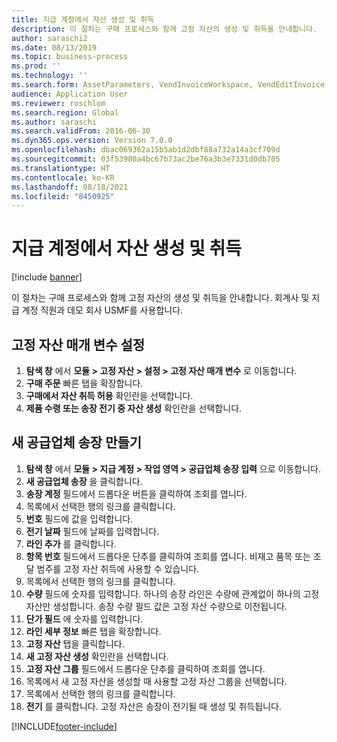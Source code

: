 ```yaml
---
title: 지급 계정에서 자산 생성 및 취득
description: 이 절차는 구매 프로세스와 함께 고정 자산의 생성 및 취득을 안내합니다.
author: saraschi2
ms.date: 08/13/2019
ms.topic: business-process
ms.prod: ''
ms.technology: ''
ms.search.form: AssetParameters, VendInvoiceWorkspace, VendEditInvoice, VendTableLookup, InventItemIdLookupSimple, AssetTable
audience: Application User
ms.reviewer: roschlom
ms.search.region: Global
ms.author: saraschi
ms.search.validFrom: 2016-06-30
ms.dyn365.ops.version: Version 7.0.0
ms.openlocfilehash: dbac069362a15b5ab1d2dbf88a732a14a3cf709d
ms.sourcegitcommit: 03f53980a4bc67b73ac2be76a3b3e7331d0db705
ms.translationtype: HT
ms.contentlocale: ko-KR
ms.lasthandoff: 08/18/2021
ms.locfileid: "8450925"
---
```

# <a name="create-and-acquire-assets-from-accounts-payable"></a>지급 계정에서 자산 생성 및 취득

[!include [banner](../../includes/banner.md)]

이 절차는 구매 프로세스와 함께 고정 자산의 생성 및 취득을 안내합니다.  회계사 및 지급 계정 직원과 데모 회사 USMF를 사용합니다.


## <a name="set-fixed-assets-parameters"></a>고정 자산 매개 변수 설정
1. **탐색 창** 에서 **모듈 > 고정 자산 > 설정 > 고정 자산 매개 변수** 로 이동합니다.
2. **구매 주문** 빠른 탭을 확장합니다.
3. **구매에서 자산 취득 허용** 확인란을 선택합니다.
4. **제품 수령 또는 송장 전기 중 자산 생성** 확인란을 선택합니다.

## <a name="create-a-new-vendor-invoice"></a>새 공급업체 송장 만들기
1. **탐색 창** 에서 **모듈 > 지급 계정 > 작업 영역 > 공급업체 송장 입력** 으로 이동합니다.
2. **새 공급업체 송장** 을 클릭합니다.
3. **송장 계정** 필드에서 드롭다운 버튼을 클릭하여 조회를 엽니다.
4. 목록에서 선택한 행의 링크를 클릭합니다.
5. **번호** 필드에 값을 입력합니다.
6. **전기 날짜** 필드에 날짜를 입력합니다.
7. **라인 추가** 를 클릭합니다.
8. **항목 번호** 필드에서 드롭다운 단추를 클릭하여 조회를 엽니다. 비재고 품목 또는 조달 범주를 고정 자산 취득에 사용할 수 있습니다.  
9. 목록에서 선택한 행의 링크를 클릭합니다.
10. **수량** 필드에 숫자를 입력합니다. 하나의 송장 라인은 수량에 관계없이 하나의 고정 자산만 생성합니다. 송장 수량 필드 값은 고정 자산 수량으로 이전됩니다.  
11. **단가 필드** 에 숫자를 입력합니다.
12. **라인 세부 정보** 빠른 탭을 확장합니다.
13. **고정 자산** 탭을 클릭합니다.
14. **새 고정 자산 생성** 확인란을 선택합니다.
15. **고정 자산 그룹** 필드에서 드롭다운 단추를 클릭하여 조회를 엽니다.
16. 목록에서 새 고정 자산을 생성할 때 사용할 고정 자산 그룹을 선택합니다.
17. 목록에서 선택한 행의 링크를 클릭합니다.
18. **전기** 를 클릭합니다. 고정 자산은 송장이 전기될 때 생성 및 취득됩니다.  



[!INCLUDE[footer-include](../../../includes/footer-banner.md)]
